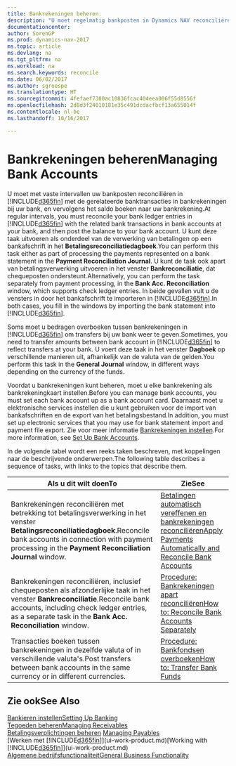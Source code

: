```yaml
---
title: Bankrekeningen beheren.
description: "U moet regelmatig bankposten in Dynamics NAV reconciliëren met de gerelateerde banktransacties in uw bankrekeningen."
documentationcenter: 
author: SorenGP
ms.prod: dynamics-nav-2017
ms.topic: article
ms.devlang: na
ms.tgt_pltfrm: na
ms.workload: na
ms.search.keywords: reconcile
ms.date: 06/02/2017
ms.author: sgroespe
ms.translationtype: HT
ms.sourcegitcommit: 4fefaef7380ac10836fcac404eea006f55d8556f
ms.openlocfilehash: 2d8d3f24010181e35c491dcdacfbcf13a655014f
ms.contentlocale: nl-be
ms.lasthandoff: 10/16/2017

---
```

# <a name="managing-bank-accounts"></a><span data-ttu-id="bffc1-103">Bankrekeningen beheren</span><span class="sxs-lookup"><span data-stu-id="bffc1-103">Managing Bank Accounts</span></span>
<span data-ttu-id="bffc1-104">U moet met vaste intervallen uw bankposten reconciliëren in [!INCLUDE[d365fin](includes/d365fin_md.md)] met de gerelateerde banktransacties in bankrekeningen bij uw bank, en vervolgens het saldo boeken naar uw bankrekening.</span><span class="sxs-lookup"><span data-stu-id="bffc1-104">At regular intervals, you must reconcile your bank ledger entries in [!INCLUDE[d365fin](includes/d365fin_md.md)] with the related bank transactions in bank accounts at your bank, and then post the balance to your bank account.</span></span> <span data-ttu-id="bffc1-105">U kunt deze taak uitvoeren als onderdeel van de verwerking van betalingen op een bankafschrift in het **Betalingsreconciliatiedagboek**.</span><span class="sxs-lookup"><span data-stu-id="bffc1-105">You can perform this task either as part of processing the payments represented on a bank statement in the **Payment Reconciliation Journal**.</span></span> <span data-ttu-id="bffc1-106">U kunt de taak ook apart van betalingsverwerking uitvoeren in het venster **Bankreconciliatie**, dat chequeposten ondersteunt.</span><span class="sxs-lookup"><span data-stu-id="bffc1-106">Alternatively, you can perform the task separately from payment processing, in the **Bank Acc. Reconciliation** window, which supports check ledger entries.</span></span> <span data-ttu-id="bffc1-107">In beide gevallen vult u de vensters in door het bankafschrift te importeren in [!INCLUDE[d365fin](includes/d365fin_md.md)].</span><span class="sxs-lookup"><span data-stu-id="bffc1-107">In both cases, you fill in the windows by importing the bank statement into [!INCLUDE[d365fin](includes/d365fin_md.md)].</span></span>

<span data-ttu-id="bffc1-108">Soms moet u bedragen overboeken tussen bankrekeningen in [!INCLUDE[d365fin](includes/d365fin_md.md)] om transfers bij uw bank weer te geven.</span><span class="sxs-lookup"><span data-stu-id="bffc1-108">Sometimes, you need to transfer amounts between bank account in [!INCLUDE[d365fin](includes/d365fin_md.md)] to reflect transfers at your bank.</span></span> <span data-ttu-id="bffc1-109">U voert deze taak in het venster **Dagboek** op verschillende manieren uit, afhankelijk van de valuta van de gelden.</span><span class="sxs-lookup"><span data-stu-id="bffc1-109">You perform this task in the **General Journal** window, in different ways depending on the currency of the funds.</span></span>

<span data-ttu-id="bffc1-110">Voordat u bankrekeningen kunt beheren, moet u elke bankrekening als bankrekeningkaart instellen.</span><span class="sxs-lookup"><span data-stu-id="bffc1-110">Before you can manage bank accounts, you must set each bank account up as a bank account card.</span></span> <span data-ttu-id="bffc1-111">Daarnaast moet u elektronische services instellen die u kunt gebruiken voor de import van bankafschriften en de export van het betalingsbestand.</span><span class="sxs-lookup"><span data-stu-id="bffc1-111">In addition, you must set up electronic services that you may use for bank statement import and payment file export.</span></span> <span data-ttu-id="bffc1-112">Zie voor meer informatie [Bankrekeningen instellen](bank-setup-banking.md).</span><span class="sxs-lookup"><span data-stu-id="bffc1-112">For more information, see [Set Up Bank Accounts](bank-setup-banking.md).</span></span>

<span data-ttu-id="bffc1-113">In de volgende tabel wordt een reeks taken beschreven, met koppelingen naar de beschrijvende onderwerpen.</span><span class="sxs-lookup"><span data-stu-id="bffc1-113">The following table describes a sequence of tasks, with links to the topics that describe them.</span></span>

| <span data-ttu-id="bffc1-114">Als u dit wilt doen</span><span class="sxs-lookup"><span data-stu-id="bffc1-114">To</span></span> | <span data-ttu-id="bffc1-115">Zie</span><span class="sxs-lookup"><span data-stu-id="bffc1-115">See</span></span> |
| --- | --- |
| <span data-ttu-id="bffc1-116">Bankrekeningen reconciliëren met betrekking tot betalingsverwerking in het venster **Betalingsreconciliatiedagboek**.</span><span class="sxs-lookup"><span data-stu-id="bffc1-116">Reconcile bank accounts in connection with payment processing in the **Payment Reconciliation Journal** window.</span></span> |[<span data-ttu-id="bffc1-117">Betalingen automatisch vereffenen en bankrekeningen reconciliëren</span><span class="sxs-lookup"><span data-stu-id="bffc1-117">Apply Payments Automatically and Reconcile Bank Accounts</span></span>](receivables-apply-payments-auto-reconcile-bank-accounts.md) |
| <span data-ttu-id="bffc1-118">Bankrekeningen reconciliëren, inclusief chequeposten als afzonderlijke taak in het venster **Bankreconciliatie**.</span><span class="sxs-lookup"><span data-stu-id="bffc1-118">Reconcile bank accounts, including check ledger entries, as a separate task in the **Bank Acc. Reconciliation** window.</span></span> |[<span data-ttu-id="bffc1-119">Procedure: Bankrekeningen apart reconciliëren</span><span class="sxs-lookup"><span data-stu-id="bffc1-119">How to: Reconcile Bank Accounts Separately</span></span>](bank-how-reconcile-bank-accounts-separately.md) |
| <span data-ttu-id="bffc1-120">Transacties boeken tussen bankrekeningen in dezelfde valuta of in verschillende valuta's.</span><span class="sxs-lookup"><span data-stu-id="bffc1-120">Post transfers between bank accounts in the same currency or in different currencies.</span></span> |[<span data-ttu-id="bffc1-121">Procedure: Bankfondsen overboeken</span><span class="sxs-lookup"><span data-stu-id="bffc1-121">How to: Transfer Bank Funds</span></span>](bank-how-transfer-bank-funds.md) |

## <a name="see-also"></a><span data-ttu-id="bffc1-122">Zie ook</span><span class="sxs-lookup"><span data-stu-id="bffc1-122">See Also</span></span>
[<span data-ttu-id="bffc1-123">Bankieren instellen</span><span class="sxs-lookup"><span data-stu-id="bffc1-123">Setting Up Banking</span></span>](bank-setup-banking.md)  
[<span data-ttu-id="bffc1-124">Tegoeden beheren</span><span class="sxs-lookup"><span data-stu-id="bffc1-124">Managing Receivables</span></span>](receivables-manage-receivables.md)  
<span data-ttu-id="bffc1-125">[Betalingsverplichtingen beheren](payables-manage-payables.md)  </span><span class="sxs-lookup"><span data-stu-id="bffc1-125">[Managing Payables](payables-manage-payables.md)  </span></span>  
<span data-ttu-id="bffc1-126">[Werken met [!INCLUDE[d365fin](includes/d365fin_md.md)]](ui-work-product.md)</span><span class="sxs-lookup"><span data-stu-id="bffc1-126">[Working with [!INCLUDE[d365fin](includes/d365fin_md.md)]](ui-work-product.md)</span></span>  
[<span data-ttu-id="bffc1-127">Algemene bedrijfsfunctionaliteit</span><span class="sxs-lookup"><span data-stu-id="bffc1-127">General Business Functionality</span></span>](ui-across-business-areas.md)  

